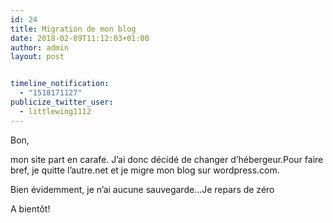```yaml
---
id: 24
title: Migration de mon blog
date: 2018-02-09T11:12:03+01:00
author: admin
layout: post


timeline_notification:
  - "1518171127"
publicize_twitter_user:
  - littlewing1112
---
```

Bon,

mon site part en carafe. J&rsquo;ai donc décidé de changer d&rsquo;hébergeur.Pour faire bref, je quitte l&rsquo;autre.net et je migre mon blog sur wordpress.com.

Bien évidemment, je n&rsquo;ai aucune sauvegarde&#8230;Je repars de zéro

A bientôt!